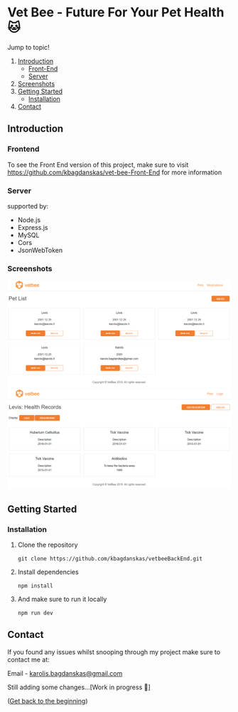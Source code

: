 # Vet Bee - Future For Your Pet Health 🐱

  <summary>Jump to topic!</summary>
  <ol>
    <li>
    <a href="#introduction">Introduction</a>
     <ul>
			  <li>
			   <a href="#frontend">Front-End</a>
		   </li>
       <li>
			   <a href="#server">Server</a>
		   </li>
     </ul>
   </li>
	   <li>
	     <a href="#screenshots">Screenshots</a>
		 </li>
   <li>
     <a href="#getting-started">Getting Started</a>
       <ul>
         <li>
					 <a href="#installation">Installation</a>
				 </li>
       </ul>
     </li>
	     <li>
				 <a href="#contact">Contact</a>
	    </li>
   </ol>

<!-- ABOUT THE PROJECT -->

## Introduction

### Frontend

To see the Front End version of this project, make sure to visit https://github.com/kbagdanskas/vet-bee-Front-End for more information

### Server
supported by:
  <ul>
    <li>Node.js</li>
    <li>Express.js</li>
	  <li>MySQL</li>
    <li>Cors</li>
    <li>JsonWebToken</li>
  </ul>

### Screenshots

![Petlist](img/website.png "Pet list") 
![Prescriptions](img/websitesecond.png "Prescriptions") 

<!-- GETTING STARTED -->

## Getting Started

### Installation

1. Clone the repository
   ```
   git clone https://github.com/kbagdanskas/vetbeeBackEnd.git
   ```
2. Install dependencies
   ```
   npm install
   ```
3. And make sure to run it locally
   ```
   npm run dev
   ```

<!-- CONTACT -->

## Contact

If you found any issues whilst snooping through my project make sure to contact me at:

Email - karolis.bagdanskas@gmail.com

Still adding some changes...[Work in progress 🚧]

<p align="left">(<a href="#top">Get back to the beginning</a>)</p>
